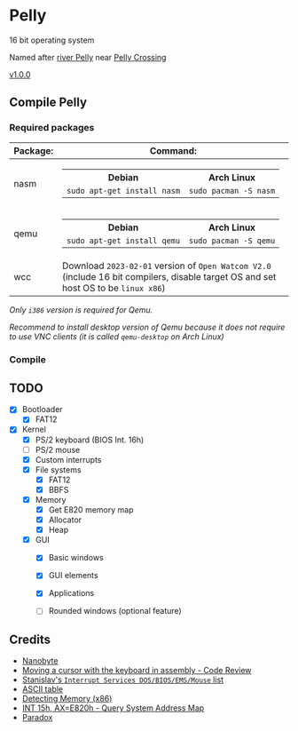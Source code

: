 
# Pelly

16 bit operating system

Named after [river Pelly](https://www.google.com/maps/place/Pelly+River/@62.294708,-134.7159487,8z/data=!3m1!4b1!4m5!3m4!1s0x5150567ab729172f:0x2429c8233184845e!8m2!3d62.285926!4d-133.6080992) near [Pelly Crossing](https://www.google.com/maps/place/Pelly+Crossing,+YT,+Canada/@62.8257353,-136.5785531,14.33z/data=!4m5!3m4!1s0x514e2eec14cd51e1:0x3a02c1697ff0e317!8m2!3d62.817979!4d-136.568795)

[v1.0.0](https://github.com/ringwormGO-organization/Pelly/releases/tag/v1.0.0)

## Compile Pelly

### Required packages

| Package: | Command:                                                                                                                            |
| -------- | ----------------------------------------------------------------------------------------------------------------------------------- |
| nasm     | <table><tr><th>Debian</th><th>Arch Linux</th></tr><td>`sudo apt-get install nasm`</td><td>`sudo pacman -S nasm`</td></tr></table>   |
| qemu     | <table><tr><th>Debian</th><th>Arch Linux</th></tr><td>`sudo apt-get install qemu`</td><td>`sudo pacman -S qemu`</td></tr></table>   |
| wcc      | Download `2023-02-01` version of `Open Watcom V2.0` (include 16 bit compilers, disable target OS and set host OS to be `linux x86`) |

_Only `i386` version is required for Qemu._

_Recommend to install desktop version of Qemu because it does not require to use VNC clients (it is called `qemu-desktop` on Arch Linux)_

### Compile

## TODO

- [X] Bootloader
  - [X] FAT12
- [x] Kernel
  - [X] PS/2 keyboard (BIOS Int. 16h)
  - [ ] PS/2 mouse
  - [X] Custom interrupts
  - [X] File systems
    - [X] FAT12
    - [X] BBFS
  - [X] Memory
    - [X] Get E820 memory map
    - [X] Allocator
    - [X] Heap
  - [X] GUI
    - [X] Basic windows
    - [X] GUI elements
    - [X] Applications
    - [ ] Rounded windows (optional feature)


## Credits
- [Nanobyte](https://www.youtube.com/@nanobyte-dev)
- [Moving a cursor with the keyboard in assembly - Code Review](https://codereview.stackexchange.com/questions/156257/moving-a-cursor-with-the-keyboard-in-assembly)
- [Stanislav's `Interrupt Services DOS/BIOS/EMS/Mouse` list](https://stanislavs.org/helppc/idx_interrupt.html)
- [ASCII table](https://www.asciitable.com/)
- [Detecting Memory (x86)](https://wiki.osdev.org/Detecting_Memory_(x86))
- [INT 15h, AX=E820h - Query System Address Map](http://uruk.org/orig-grub/mem64mb.html)
- [Paradox](https://github.com/KevinAlavik/Paradox)
